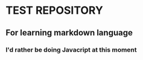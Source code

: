 # TEST REPOSITORY
## For learning markdown language
### I'd rather be doing Javacript at this moment
